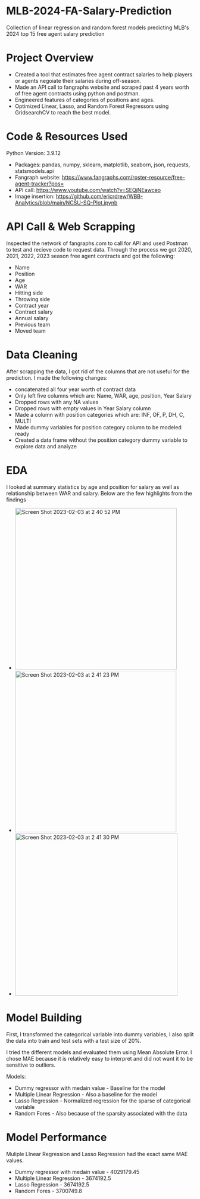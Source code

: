 # MLB-2024-FA-Salary-Prediction
Collection of linear regression and random forest models predicting MLB's 2024 top 15 free agent salary prediction
# Project Overview
* Created a tool that estimates free agent contract salaries to help players or agents negoiate their salaries during off-season.
* Made an API call to fangraphs website and scraped past 4 years worth of free agent contracts using python and postman. 
* Engineered features of categories of positions and ages.
* Optimized Linear, Lasso, and Random Forest Regressors using GridsearchCV to reach the best model. 
# Code & Resources Used
Python Version: 3.9.12
* Packages: pandas, numpy, sklearn, matplotlib, seaborn, json, requests, statsmodels.api
* Fangraph website: https://www.fangraphs.com/roster-resource/free-agent-tracker?pos=
* API call: https://www.youtube.com/watch?v=SEQjNEawceo
* Image insertion: https://github.com/ericrdrew/WBB-Analytics/blob/main/NCSU-SQ-Plot.ipynb
# API Call & Web Scrapping
Inspected the network of fangraphs.com to call for API and used Postman to test and recieve code to request data. Through the process we got 2020, 2021, 2022, 2023 season free agent contracts and got the following: 
* Name
* Position
* Age
* WAR
* Hitting side
* Throwing side
* Contract year
* Contract salary
* Annual salary
* Previous team
* Moved team 
# Data Cleaning
After scrapping the data, I got rid of the columns that are not useful for the prediction. I made the following changes:
* concatenated all four year worth of contract data
* Only left five columns which are: Name, WAR, age, position, Year Salary
* Dropped rows with any NA values
* Dropped rows with empty values in Year Salary column
* Made a column with position categories which are: INF, OF, P, DH, C, MULTI
* Made dummy variables for position category column to be modeled ready
* Created a data frame without the position category dummy variable to explore data and analyze
# EDA
I looked at summary statistics by age and position for salary as well as relationship between WAR and salary. Below are the few highlights from the findings

* <img width="434" alt="Screen Shot 2023-02-03 at 2 40 52 PM" src="https://user-images.githubusercontent.com/118776460/216706840-3de404fc-0a45-4cb6-9f14-b7eba25f3dca.png">
* <img width="433" alt="Screen Shot 2023-02-03 at 2 41 23 PM" src="https://user-images.githubusercontent.com/118776460/216706879-c99269ea-a324-4ee9-a735-876d8310b151.png">
* <img width="436" alt="Screen Shot 2023-02-03 at 2 41 30 PM" src="https://user-images.githubusercontent.com/118776460/216706988-7d90d542-c81c-47dc-8aa5-9cce100f8616.png">
# Model Building
First, I transformed the categorical variable into dummy variables, I also split the data into train and test sets with a test size of 20%. 

I tried the different models and evaluated them using Mean Absolute Error. I chose MAE because it is relatively easy to interpret and did not want it to be sensitive to outliers. 

Models: 
* Dummy regressor with medain value - Baseline for the model 
* Multiple Linear Regression - Also a baseline for the model
* Lasso Regression - Normalized regression for the sparse of categorical variable
* Random Fores - Also because of the sparsity associated with the data 
# Model Performance
Muliple LInear Regression and Lasso Regression had the exact same MAE values.

* Dummy regressor with medain value - 4029179.45
* Multiple Linear Regression - 3674192.5
* Lasso Regression - 3674192.5
* Random Fores - 3700749.8
